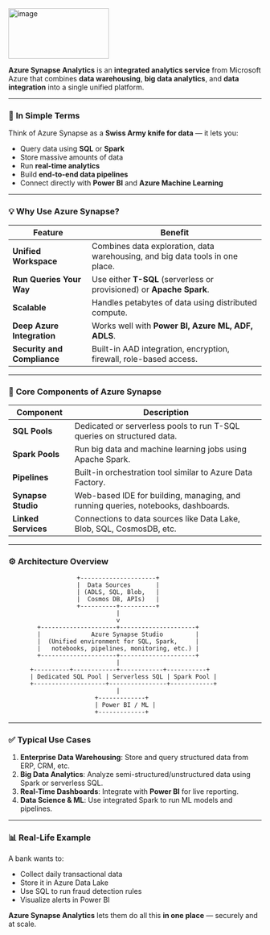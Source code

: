 <img width="200" height="100" alt="image" src="https://github.com/user-attachments/assets/d8566041-0780-4496-aa3d-e9ddde0fbc09" />

**Azure Synapse Analytics** is an **integrated analytics service** from Microsoft Azure that combines **data warehousing**, **big data analytics**, and **data integration** into a single unified platform.

---

### 🔷 **In Simple Terms**

Think of Azure Synapse as a **Swiss Army knife for data** — it lets you:

* Query data using **SQL** or **Spark**
* Store massive amounts of data
* Run **real-time analytics**
* Build **end-to-end data pipelines**
* Connect directly with **Power BI** and **Azure Machine Learning**

---

### 💡 **Why Use Azure Synapse?**

| Feature                     | Benefit                                                                       |
| --------------------------- | ----------------------------------------------------------------------------- |
| **Unified Workspace**       | Combines data exploration, data warehousing, and big data tools in one place. |
| **Run Queries Your Way**    | Use either **T-SQL** (serverless or provisioned) or **Apache Spark**.         |
| **Scalable**                | Handles petabytes of data using distributed compute.                          |
| **Deep Azure Integration**  | Works well with **Power BI, Azure ML, ADF, ADLS**.                            |
| **Security and Compliance** | Built-in AAD integration, encryption, firewall, role-based access.            |

---

### 🧱 **Core Components of Azure Synapse**

| Component           | Description                                                                       |
| ------------------- | --------------------------------------------------------------------------------- |
| **SQL Pools**       | Dedicated or serverless pools to run T-SQL queries on structured data.            |
| **Spark Pools**     | Run big data and machine learning jobs using Apache Spark.                        |
| **Pipelines**       | Built-in orchestration tool similar to Azure Data Factory.                        |
| **Synapse Studio**  | Web-based IDE for building, managing, and running queries, notebooks, dashboards. |
| **Linked Services** | Connections to data sources like Data Lake, Blob, SQL, CosmosDB, etc.             |

---

### ⚙️ **Architecture Overview**

```text
                   +---------------------+
                   |  Data Sources       |
                   | (ADLS, SQL, Blob,   |
                   |  Cosmos DB, APIs)   |
                   +----------+----------+
                              |
                              v
        +---------------------+---------------------+
        |              Azure Synapse Studio         |
        |  (Unified environment for SQL, Spark,     |
        |   notebooks, pipelines, monitoring, etc.) |
        +---------------------+---------------------+
                              |
      +----------+------------+------------+-----------+
      | Dedicated SQL Pool | Serverless SQL | Spark Pool |
      +--------------------+----------------+------------+
                              |
                        +-------------+
                        | Power BI / ML |
                        +-------------+
```

---

### ✅ **Typical Use Cases**

1. **Enterprise Data Warehousing**: Store and query structured data from ERP, CRM, etc.
2. **Big Data Analytics**: Analyze semi-structured/unstructured data using Spark or serverless SQL.
3. **Real-Time Dashboards**: Integrate with **Power BI** for live reporting.
4. **Data Science & ML**: Use integrated Spark to run ML models and pipelines.

---

### 📊 **Real-Life Example**

A bank wants to:

* Collect daily transactional data
* Store it in Azure Data Lake
* Use SQL to run fraud detection rules
* Visualize alerts in Power BI

**Azure Synapse Analytics** lets them do all this **in one place** — securely and at scale.
